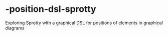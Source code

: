 # -position-dsl-sprotty
Exploring Sprotty with a graphical DSL for positions of elements in graphical diagrams
